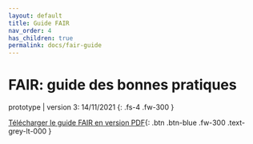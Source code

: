 ```yaml
---
layout: default
title: Guide FAIR
nav_order: 4
has_children: true
permalink: docs/fair-guide
---
```


# FAIR: guide des bonnes pratiques

prototype \| version 3: 14/11/2021
{: .fs-4 .fw-300 }

[Télécharger le guide FAIR en version PDF](/assets/pdf/FAIR-guide%20COSME2%20[v.3%2014.11.2021].pdf){: .btn .btn-blue .fw-300 .text-grey-lt-000 }
